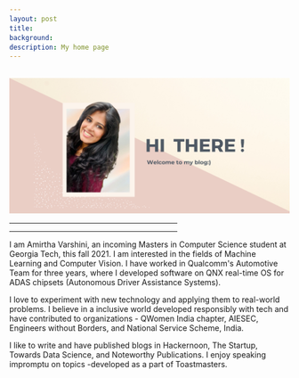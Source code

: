 ```yaml
---
layout: post
title: 
background: 
description: My home page
---
```



<br>

<img src="/assets/img/home_page.png" class="img-fluid"/>

<hr width="60%">
<blockquote style="text-align: center;">
    <p></p>
</blockquote>
<hr width="60%">

<p>
	I am Amirtha Varshini, an incoming Masters in Computer Science student at Georgia Tech, this fall 2021. I am interested in the fields of Machine Learning and Computer Vision. I have worked in Qualcomm's Automotive Team for three years, where I developed software on QNX real-time OS for ADAS chipsets (Autonomous Driver Assistance Systems).
<br>
</p>

<p>

I love to experiment with new technology and applying them to real-world problems. I believe in a inclusive world developed responsibly with tech and have contributed to organizations - QWomen India chapter, AIESEC, Engineers without Borders, and National Service Scheme, India.

</p>

<p>
	I like to write and have published blogs in Hackernoon, The Startup, Towards Data Science, and Noteworthy Publications. I enjoy speaking impromptu on topics -developed as a part of Toastmasters.
 </p>
